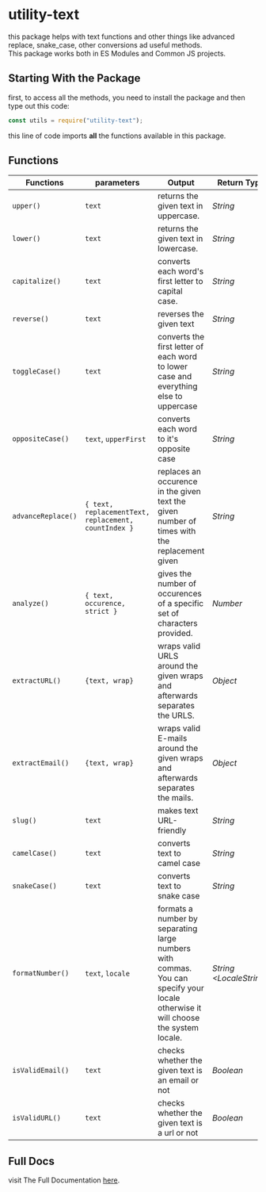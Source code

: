 # utility-text
this package helps with text functions and other things like advanced replace, snake_case, other conversions ad useful methods.
<br>This package works both in ES Modules and Common JS projects.

## Starting With the Package
first, to access all the methods, you need to install the package and then type out this code:
```js
const utils = require("utility-text");
```
this line of code imports <b>all</b> the functions available in this package.

## Functions
| Functions | parameters | Output | Return Type |
|---------|------------------|--------------------------------|-------------|
| `upper()` | `text` | returns the given text in uppercase. | <i>String</i> |
| `lower()` | `text` | returns the given text in lowercase. | <i>String</i> |
| `capitalize()` | `text` | converts each word's first letter to capital case. | <i>String</i> |
| `reverse()` | `text` | reverses the given text | <i>String</i> |
| `toggleCase()` | `text` | converts the first letter of each word to lower case and everything else to uppercase | <i>String</i> |
| `oppositeCase()` | `text`, `upperFirst` | converts each word to it's opposite case | <i>String</i> |
| `advanceReplace()` | `{ text, replacementText, replacement, countIndex }` | replaces an occurence in the given text the given number of times with the replacement given | <i>String</i> |
| `analyze()` | `{ text, occurence, strict }` | gives the number of occurences of a specific set of characters provided. | <i>Number</i> |
| `extractURL()` | `{text, wrap}` | wraps valid URLS around the given wraps and afterwards separates the URLS. | <i>Object</i> |
| `extractEmail()` | `{text, wrap}` | wraps valid E-mails around the given wraps and afterwards separates the mails. | <i>Object</i> |
| `slug()` | `text` | makes text URL-friendly | <i>String</i> |
| `camelCase()` | `text` | converts text to camel case | <i>String</i> |
| `snakeCase()` | `text` | converts text to snake case | <i>String</i> |
| `formatNumber()` | `text`, `locale` | formats a number by separating large numbers with commas. You can specify your locale otherwise it will choose the system locale. | <i>String &lt;LocaleString&gt;</i> |
| `isValidEmail()` | `text` | checks whether the given text is an email or not | <i>Boolean</i> |
| `isValidURL()` | `text` | checks whether the given text is a url or not | <i>Boolean</i> |

## Full Docs
visit The Full Documentation <a href="https://utility-text.vercel.app">here</a>. 